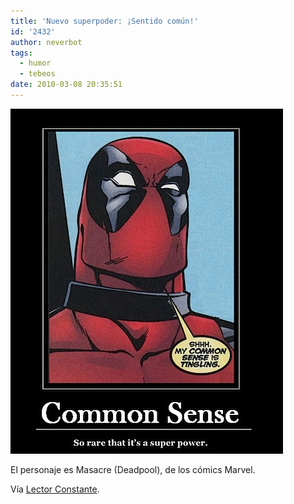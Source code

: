 ```yaml
---
title: 'Nuevo superpoder: ¡Sentido común!'
id: '2432'
author: neverbot
tags:
  - humor
  - tebeos
date: 2010-03-08 20:35:51
---
```


![201003082034.jpg](./nuevo-superpoder-sentido-comun/201003082034.jpg)

El personaje es Masacre (Deadpool), de los cómics Marvel.

Vía [Lector Constante](http://lectorconstante.tumblr.com/post/432125396/si-lo-se-lleva-ya-un-tiempo-dando-vueltas-por-la).